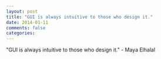 ```yaml
---
layout: post
title: "GUI is always intuitive to those who design it."
date: 2014-01-11
comments: false
categories: 
---
```


<span class='quote'>"GUI is always intuitive to those who design it."</span>
<span class='by'>- Maya Elhalal</span>
